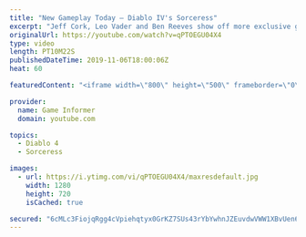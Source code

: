 ```yaml
---
title: "New Gameplay Today – Diablo IV's Sorceress"
excerpt: "Jeff Cork, Leo Vader and Ben Reeves show off more exclusive gameplay of Diablo IV, which can be viewed without commentary at ..."
originalUrl: https://youtube.com/watch?v=qPTOEGU04X4
type: video
length: PT10M22S
publishedDateTime: 2019-11-06T18:00:06Z
heat: 60

featuredContent: "<iframe width=\"800\" height=\"500\" frameborder=\"0\" src=\"https://www.youtube.com/embed/qPTOEGU04X4\" allow=\"accelerometer; autoplay; encrypted-media; gyroscope; picture-in-picture\" allowfullscreen></iframe>"

provider:
  name: Game Informer
  domain: youtube.com

topics:
  - Diablo 4
  - Sorceress

images:
  - url: https://i.ytimg.com/vi/qPTOEGU04X4/maxresdefault.jpg
    width: 1280
    height: 720
    isCached: true

secured: "6cMLc3FiojqRgg4cVpiehqtyx0GrKZ7SUs43rYbYwhnJZEuvdwVWW1XBvUen6coaJ1ym5LXTxFLZdc43VfNZ6vKZV/+izS4X+YcdQCqOc7s1/fHFr8m/79ijNrjL45G7MRXeYxsyxZLdlbL0vBwY8AknqUA+XwNidNh0Rx1JjC/PKsJPfzc06wn0LmX04/t2D0TyFvWulUFkqBpz3a3GN5rUvOyZwUZVBXOXLuErNXZv+u7N2buSTS2CZxsw8SWMJzYgF9JC4CW1CD9HKktRJ95My32D3jRXmupRNhMeea8/W3DVg6+1Odn5qRpMtilSCcywnXsELSPVL1Pi0+Gv09ZRMija1b2dP/Ym0Q9Q5cIkOIBQzGph0qBSu+TaDaOHk+xzUrxplfFPw0tUPxk1RR51S9CydWdKwcItpeKf3EUnYwQPafbD7VgMoxalt1pc;BKj1z6jkNMuYfq1K+vpFkw=="
---
```


